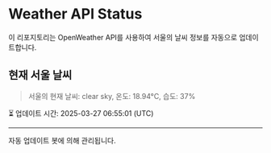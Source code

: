 
# Weather API Status

이 리포지토리는 OpenWeather API를 사용하여 서울의 날씨 정보를 자동으로 업데이트합니다.

## 현재 서울 날씨
> 서울의 현재 날씨: clear sky, 온도: 18.94°C, 습도: 37%

⏳ 업데이트 시간: 2025-03-27 06:55:01 (UTC)

---
자동 업데이트 봇에 의해 관리됩니다.
